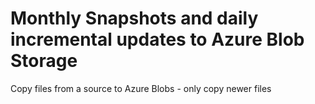 # Monthly Snapshots and daily incremental updates to Azure Blob Storage
Copy files from a source to Azure Blobs - only copy newer files
